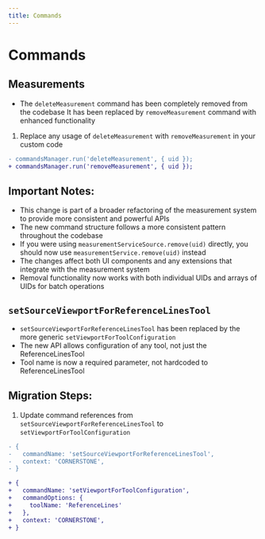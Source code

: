 ```yaml
---
title: Commands
---
```



# Commands

## Measurements

* The `deleteMeasurement` command has been completely removed from the codebase It has been replaced by `removeMeasurement` command with enhanced functionality

1. Replace any usage of `deleteMeasurement` with `removeMeasurement` in your custom code

```diff
- commandsManager.run('deleteMeasurement', { uid });
+ commandsManager.run('removeMeasurement', { uid });
```


## Important Notes:

* This change is part of a broader refactoring of the measurement system to provide more consistent and powerful APIs
* The new command structure follows a more consistent pattern throughout the codebase
* If you were using `measurementServiceSource.remove(uid)` directly, you should now use `measurementService.remove(uid)` instead
* The changes affect both UI components and any extensions that integrate with the measurement system
* Removal functionality now works with both individual UIDs and arrays of UIDs for batch operations



## `setSourceViewportForReferenceLinesTool`

* `setSourceViewportForReferenceLinesTool` has been replaced by the more generic `setViewportForToolConfiguration`
* The new API allows configuration of any tool, not just the ReferenceLinesTool
* Tool name is now a required parameter, not hardcoded to ReferenceLinesTool

## Migration Steps:

1. Update command references from `setSourceViewportForReferenceLinesTool` to `setViewportForToolConfiguration`

```diff
- {
-   commandName: 'setSourceViewportForReferenceLinesTool',
-   context: 'CORNERSTONE',
- }

+ {
+   commandName: 'setViewportForToolConfiguration',
+   commandOptions: {
+     toolName: 'ReferenceLines'
+   },
+   context: 'CORNERSTONE',
+ }
```
